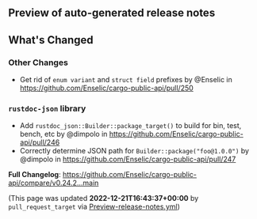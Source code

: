 ## Preview of auto-generated release notes
<!-- Release notes generated using configuration in .github/release.yml at main -->

## What's Changed
### Other Changes
* Get rid of `enum variant` and `struct field` prefixes by @Enselic in https://github.com/Enselic/cargo-public-api/pull/250
### `rustdoc-json` library
* Add `rustdoc_json::Builder::package_target()` to build for bin, test, bench, etc by @dimpolo in https://github.com/Enselic/cargo-public-api/pull/246
* Correctly determine JSON path for `Builder::package("foo@1.0.0")` by @dimpolo in https://github.com/Enselic/cargo-public-api/pull/247


**Full Changelog**: https://github.com/Enselic/cargo-public-api/compare/v0.24.2...main


(This page was updated **2022-12-21T16:43:37+00:00** by `pull_request_target` via [Preview-release-notes.yml](https://github.com/Enselic/cargo-public-api/actions/runs/3751153694))

